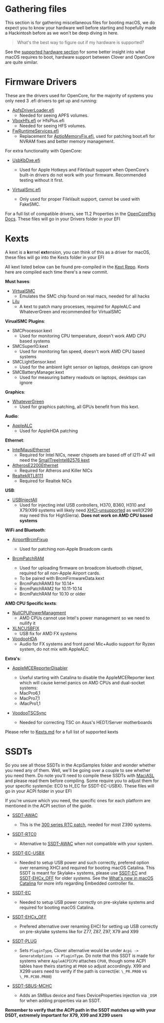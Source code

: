 # Gathering files

This section is for gathering miscellaneous files for booting macOS, we do expect you to know your hardware well before starting and hopefully made a Hackintosh before as we won't be deep diving in here. 

> What's the best way to figure out if my hardware is supported?

See the [supported hardware section](https://github.com/khronokernel/Opencore-Vanilla-Desktop-Guide/blob/master/extras/hardware.md) for some better insight into what macOS requires to boot, hardware support between Clover and OpenCore are quite similar.


# Firmware Drivers

These are the drivers used for OpenCore, for the majority of systems you only need 3 .efi drivers to get up and running:

* [ApfsDriverLoader.efi](https://github.com/acidanthera/AppleSupportPkg/releases)
   * Needed for seeing APFS volumes.
* [VboxHfs.efi](https://github.com/acidanthera/AppleSupportPkg/releases) or HfsPlus.efi
   * Needed for seeing HFS volumes.
* [FwRuntimeServices.efi](https://github.com/acidanthera/AppleSupportPkg/releases)
   * Replacement for [AptioMemoryFix.efi](https://github.com/acidanthera/AptioFixPkg), used for patching boot.efi for NVRAM fixes and better memory management.
  
For extra functionality with OpenCore:

* [UsbKbDxe.efi](https://github.com/acidanthera/AppleSupportPkg)
   * Used for Apple Hotkeys and FileVault support when OpenCore's built-in drivers do not work with your firmware. Recommended testing without it first.

* [VirtualSmc.efi](https://github.com/acidanthera/VirtualSMC/releases)
   * Only used for proper FileVault support, cannot be used with FakeSMC.
  
For a full list of compatible drivers, see 11.2 Properties in the [OpenCorePkg Docs](https://github.com/acidanthera/OpenCorePkg/blob/master/Docs/Configuration.pdf). These files will go in your Drivers folder in your EFI
  
# Kexts

A kext is a **k**ernel **ext**ension, you can think of this as a driver for macOS, these files will go into the Kexts folder in your EFI

All kext listed below can be found pre-compiled in the [Kext Repo](http://kexts.goldfish64.com/). Kexts here are compiled each time there's a new commit.


**Must haves**:
* [VirtualSMC](https://github.com/acidanthera/VirtualSMC/releases)
   * Emulates the SMC chip found on real macs, needed for all hacks
* [Lilu](https://github.com/vit9696/Lilu/releases)
   * A kext to patch many processes, required for AppleALC and WhateverGreen and recommended for VirtualSMC

**VirualSMC Plugins**:
* SMCProcessor.kext
   * Used for monitoring CPU temperature, doesn't work AMD CPU based systems
* SMCSuperIO.kext
   * Used for monitoring fan speed, doesn't work AMD CPU based systems
* SMCLightSensor.kext
   * Used for the ambient light sensor on laptops, desktops can ignore
* SMCBatteryManager.kext
   * Used for measuring battery readouts on laptops, desktops can ignore

**Graphics**:
* [WhateverGreen](https://github.com/acidanthera/WhateverGreen/releases)
   * Used for graphics patching, all GPUs benefit from this kext.

**Audio**:
* [AppleALC](https://github.com/vit9696/AppleALC/releases)
   * Used for AppleHDA patching

**Ethernet**:
* [IntelMausiEthernet](https://github.com/Mieze/IntelMausiEthernet)
   * Required for Intel NICs, newer chipsets are based off of I211-AT will need the [SmallTreeIntel82576 kext](https://drive.google.com/file/d/0B5Txx3pb7pgcOG5lSEF2VzFySWM/view?usp=sharing)
* [AtherosE2200Ethernet](https://github.com/Mieze/AtherosE2200Ethernet)
   * Required for Atheros and Killer NICs
* [RealtekRTL8111](https://github.com/Mieze/RTL8111_driver_for_OS_X)
   * Required for Realtek NICs

**USB**:
* [USBInjectAll](https://bitbucket.org/RehabMan/os-x-usb-inject-all/downloads/)
   * Used for injecting intel USB controllers, H370, B360, H310 and X79/X99 systems will likely need [XHCI-unsupported](https://github.com/RehabMan/OS-X-USB-Inject-All) as well(X299 may need this for HighSierra). **Does not work on AMD CPU based systems**

**WiFi and Bluetooth**:

* [AirportBrcmFixup](https://github.com/acidanthera/AirportBrcmFixup)
   * Used for patching non-Apple Broadcom cards

* [BrcmPatchRAM](https://github.com/acidanthera/BrcmPatchRAM)
   * Used for uploading firmware on broadcom bluetooth chipset, required for all non-Apple Airport cards.
   * To be paired with BrcmFirmwareData.kext
    * BrcmPatchRAM3 for 10.14+
    * BrcmPatchRAM2 for 10.11-10.14
    * BrcmPatchRAM for 10.10 or older


**AMD CPU Specific kexts**:
* [NullCPUPowerManagment](https://github.com/corpnewt/NullCPUPowerManagement)
   * AMD CPUs cannot use Intel's power management so we need to nullify it
* [XLNCUSBFIX](https://cdn.discordapp.com/attachments/566705665616117760/566728101292408877/XLNCUSBFix.kext.zip)
   * USB fix for AMD FX systems
* [VoodooHDA](https://sourceforge.net/projects/voodoohda/)
   * Audio for FX systems and front panel Mic+Audio support for Ryzen system, do not mix with AppleALC

**Extra's**: 

* [AppleMCEReporterDisabler](https://github.com/acidanthera/bugtracker/files/3703498/AppleMCEReporterDisabler.kext.zip)
   * Useful starting with Catalina to disable the AppleMCEReporter kext which will cause kernel panics on AMD CPUs and dual-socket systems:
    * MacPro6,1
    * MacPro7,1
    * iMacPro1,1

* [VoodooTSCSync](https://bitbucket.org/RehabMan/VoodooTSCSync/downloads/)
   * Needed for correcting TSC on Asus's HEDT/Server motherboards

Please refer to [Kexts.md](https://github.com/acidanthera/OpenCorePkg/blob/master/Docs/Kexts.md) for a full list of supported kexts

# SSDTs

So you see all those SSDTs in the AcpiSamples folder and wonder whether you need any of them. Well, we'll be going over a couple to see whether you need them. Do note you'll need to compile these SSDTs with [MaciASL](https://github.com/acidanthera/MaciASL/releases) and please read them before compiling. Some require you to adjust them for your specific system(ie: EC0 to H_EC for SSDT-EC-USBX). These files will go in your ACPI folder in your EFI

If you're unsure which you need, the specific ones for each platform are mentioned in the ACPI section of the guide.


* [SSDT-AWAC](https://github.com/acidanthera/OpenCorePkg/blob/master/Docs/AcpiSamples/SSDT-AWAC.dsl)
   * This is the [300 series RTC patch](https://www.hackintosh-forum.de/forum/thread/39846-asrock-z390-taichi-ultimate/?pageNo=2), needed for most Z390 systems.
* [SSDT-RTC0](https://github.com/acidanthera/OpenCorePkg/blob/master/Docs/AcpiSamples/SSDT-RTC0.dsl)
   * Alternative to [SSDT-AWAC](https://github.com/acidanthera/OpenCorePkg/blob/master/Docs/AcpiSamples/SSDT-AWAC.dsl) when not compatible with your system.
* [SSDT-EC-USBX](https://github.com/acidanthera/OpenCorePkg/blob/master/Docs/AcpiSamples/SSDT-EC-USBX.dsl)
   * Needed to setup USB power and such correctly, prefered option over renaming XHCI and required for booting macOS Catalina. This SSDT is meant for Skylake+ systems, please use [SSDT-EC](https://github.com/acidanthera/OpenCorePkg/blob/master/Docs/AcpiSamples/SSDT-EC.dsl) and [SSDT-EHCx_OFF](https://github.com/acidanthera/OpenCorePkg/blob/master/Docs/AcpiSamples/SSDT-EHCx_OFF.dsl) for older systems. See the [What's new in macOS Catalina](https://www.reddit.com/r/hackintosh/comments/den28t/whats_new_in_macos_catalina/) for more info regarding Embedded controller fix.

* [SSDT-EC](https://github.com/acidanthera/OpenCorePkg/blob/master/Docs/AcpiSamples/SSDT-EC.dsl)
   * Needed to setup USB power correctly on pre-skylake systems and required for booting macOS Catalina.

* [SSDT-EHCx_OFF](https://github.com/acidanthera/OpenCorePkg/blob/master/Docs/AcpiSamples/SSDT-EHCx_OFF.dsl)
   * Prefered alternative over renaming EHCI for setting up USB correctly on pre-skylake systems like for Z77, Z87, Z97, X79 and X99

* [SSDT-PLUG](https://github.com/acidanthera/OpenCorePkg/blob/master/Docs/AcpiSamples/SSDT-PLUG.dsl)
   * Sets `PluginType`, Clover alternative would be under `Acpi -> GenerateOptions -> PluginType`. Do note that this SSDT is made for systems where `AppleACPICPU` attaches `CPU0`, though some ACPI tables have theirs starting at `PR00` so adjust accordingly. X99 and X299 users need to verify if the path is correct(ie: `\_PR.PR00` vs `\_PR.PC00.PR00`)

* [SSDT-SBUS-MCHC](https://github.com/acidanthera/OpenCorePkg/blob/master/Docs/AcpiSamples/SSDT-SBUS-MCHC.dsl)
   * Adds an SMBus device and fixes DeviceProperties injection via `_DSM` for when adding properties via an SSDT.


**Remember to verify that the ACPI path in the SSDT matches up with your DSDT, extremely important for X79, X99 and X299 users**
